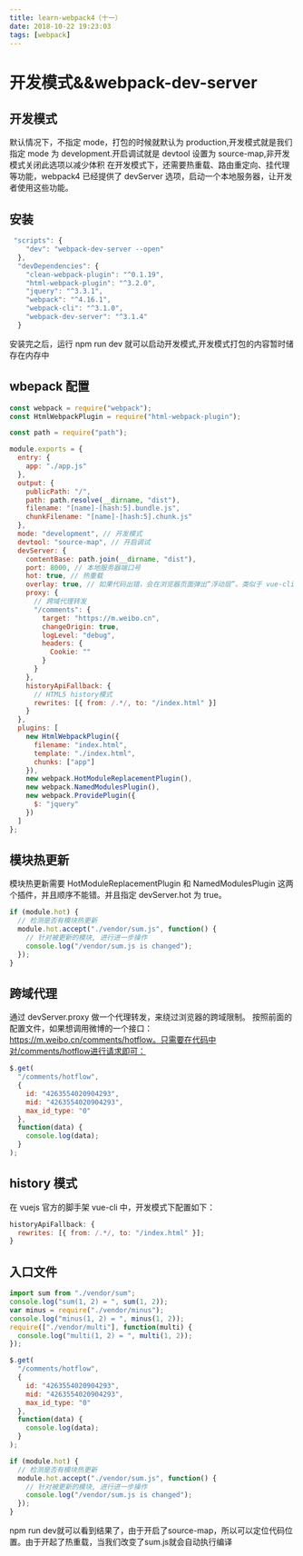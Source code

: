 ```yaml
---
title: learn-webpack4（十一）
date: 2018-10-22 19:23:03
tags: [webpack]
---
```


# 开发模式&&webpack-dev-server

## 开发模式

默认情况下，不指定 mode，打包的时候就默认为 production,开发模式就是我们指定 mode 为 development.开启调试就是 devtool 设置为 source-map,非开发模式关闭此选项以减少体积
在开发模式下，还需要热重载、路由重定向、挂代理等功能，webpack4 已经提供了 devServer 选项，启动一个本地服务器，让开发者使用这些功能。

## 安装

```javascript
 "scripts": {
    "dev": "webpack-dev-server --open"
  },
  "devDependencies": {
    "clean-webpack-plugin": "^0.1.19",
    "html-webpack-plugin": "^3.2.0",
    "jquery": "^3.3.1",
    "webpack": "^4.16.1",
    "webpack-cli": "^3.1.0",
    "webpack-dev-server": "^3.1.4"
  }
```

安装完之后，运行 npm run dev 就可以启动开发模式,开发模式打包的内容暂时储存在内存中

## wbepack 配置

```javascript
const webpack = require("webpack");
const HtmlWebpackPlugin = require("html-webpack-plugin");

const path = require("path");

module.exports = {
  entry: {
    app: "./app.js"
  },
  output: {
    publicPath: "/",
    path: path.resolve(__dirname, "dist"),
    filename: "[name]-[hash:5].bundle.js",
    chunkFilename: "[name]-[hash:5].chunk.js"
  },
  mode: "development", // 开发模式
  devtool: "source-map", // 开启调试
  devServer: {
    contentBase: path.join(__dirname, "dist"),
    port: 8000, // 本地服务器端口号
    hot: true, // 热重载
    overlay: true, // 如果代码出错，会在浏览器页面弹出“浮动层”。类似于 vue-cli 等脚手架
    proxy: {
      // 跨域代理转发
      "/comments": {
        target: "https://m.weibo.cn",
        changeOrigin: true,
        logLevel: "debug",
        headers: {
          Cookie: ""
        }
      }
    },
    historyApiFallback: {
      // HTML5 history模式
      rewrites: [{ from: /.*/, to: "/index.html" }]
    }
  },
  plugins: [
    new HtmlWebpackPlugin({
      filename: "index.html",
      template: "./index.html",
      chunks: ["app"]
    }),
    new webpack.HotModuleReplacementPlugin(),
    new webpack.NamedModulesPlugin(),
    new webpack.ProvidePlugin({
      $: "jquery"
    })
  ]
};
```

## 模块热更新

模块热更新需要 HotModuleReplacementPlugin 和 NamedModulesPlugin 这两个插件，并且顺序不能错。并且指定 devServer.hot 为 true。

```javascript
if (module.hot) {
  // 检测是否有模块热更新
  module.hot.accept("./vendor/sum.js", function() {
    // 针对被更新的模块, 进行进一步操作
    console.log("/vendor/sum.js is changed");
  });
}
```

## 跨域代理

通过 devServer.proxy 做一个代理转发，来绕过浏览器的跨域限制。
按照前面的配置文件，如果想调用微博的一个接口：https://m.weibo.cn/comments/hotflow。只需要在代码中对/comments/hotflow进行请求即可：

```javascript
$.get(
  "/comments/hotflow",
  {
    id: "4263554020904293",
    mid: "4263554020904293",
    max_id_type: "0"
  },
  function(data) {
    console.log(data);
  }
);
```

## history 模式

在 vuejs 官方的脚手架 vue-cli 中，开发模式下配置如下：

```javascript
historyApiFallback: {
  rewrites: [{ from: /.*/, to: "/index.html" }];
}
```
## 入口文件
```javascript
import sum from "./vendor/sum";
console.log("sum(1, 2) = ", sum(1, 2));
var minus = require("./vendor/minus");
console.log("minus(1, 2) = ", minus(1, 2));
require(["./vendor/multi"], function(multi) {
  console.log("multi(1, 2) = ", multi(1, 2));
});

$.get(
  "/comments/hotflow",
  {
    id: "4263554020904293",
    mid: "4263554020904293",
    max_id_type: "0"
  },
  function(data) {
    console.log(data);
  }
);

if (module.hot) {
  // 检测是否有模块热更新
  module.hot.accept("./vendor/sum.js", function() {
    // 针对被更新的模块, 进行进一步操作
    console.log("/vendor/sum.js is changed");
  });
}
```
npm run dev就可以看到结果了，由于开启了source-map，所以可以定位代码位置。由于开起了热重载，当我们改变了sum.js就会自动执行编译